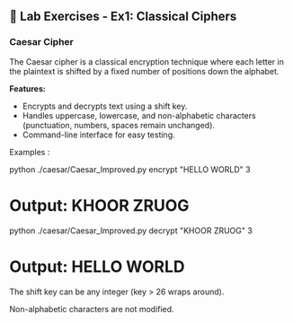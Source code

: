 ## 🧩 Lab Exercises - Ex1: Classical Ciphers

### Caesar Cipher

The Caesar cipher is a classical encryption technique where each letter in the plaintext is shifted by a fixed number of positions down the alphabet.

**Features:**
- Encrypts and decrypts text using a shift key.
- Handles uppercase, lowercase, and non-alphabetic characters (punctuation, numbers, spaces remain unchanged).
- Command-line interface for easy testing.

Examples :

python ./caesar/Caesar_Improved.py encrypt "HELLO WORLD" 3
# Output: KHOOR ZRUOG

python ./caesar/Caesar_Improved.py decrypt "KHOOR ZRUOG" 3
# Output: HELLO WORLD

The shift key can be any integer (key > 26 wraps around).

Non-alphabetic characters are not modified.
